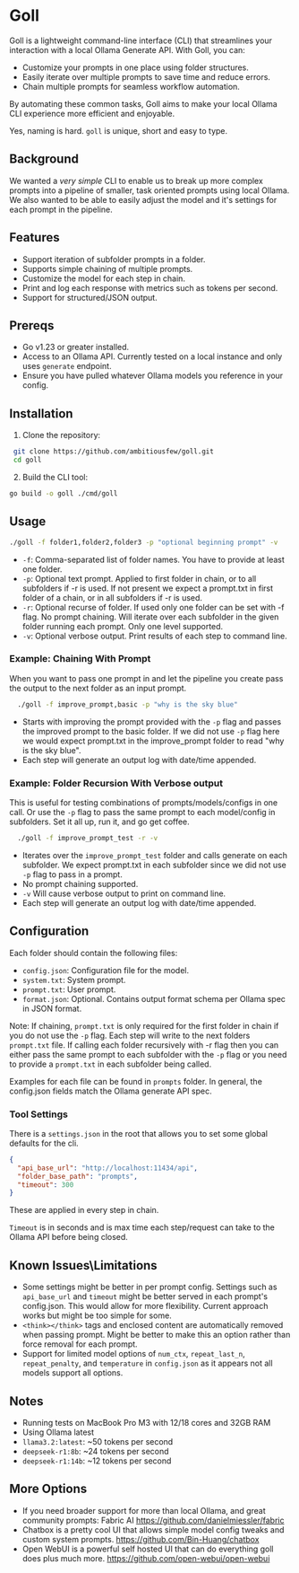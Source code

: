# Goll

Goll is a lightweight command-line interface (CLI) that streamlines your interaction with a local Ollama Generate API. With Goll, you can:

* Customize your prompts in one place using folder structures.
* Easily iterate over multiple prompts to save time and reduce errors.
* Chain multiple prompts for seamless workflow automation.

By automating these common tasks, Goll aims to make your local Ollama CLI experience more efficient and enjoyable.

Yes, naming is hard. `goll` is unique, short and easy to type.

## Background

 We wanted a *very simple* CLI to enable us to break up more complex prompts into a pipeline of smaller, task oriented prompts using local Ollama. We also wanted to be able to easily adjust the model and it's settings for each prompt in the pipeline.

## Features

* Support iteration of subfolder prompts in a folder.
* Supports simple chaining of multiple prompts.
* Customize the model for each step in chain.
* Print and log each response with metrics such as tokens per second.
* Support for structured/JSON output.

## Prereqs

* Go v1.23 or greater installed.
* Access to an Ollama API.  Currently tested on a local instance and only uses `generate` endpoint.
* Ensure you have pulled whatever Ollama models you reference in your config.  

## Installation

1. Clone the repository:
  
  ```sh
   git clone https://github.com/ambitiousfew/goll.git
   cd goll
  ```

2. Build the CLI tool:

  ```sh
  go build -o goll ./cmd/goll
  ```

## Usage

  ```sh
  ./goll -f folder1,folder2,folder3 -p "optional beginning prompt" -v
  ```

* `-f`: Comma-separated list of folder names.  You have to provide at least one folder.
* `-p`: Optional text prompt.  Applied to first folder in chain, or to all subfolders if -r is used.  If not present we expect a prompt.txt in first folder of a chain, or in all subfolders if -r is used.
* `-r`: Optional recurse of folder. If used only one folder can be set with -f flag.  No prompt chaining.  Will iterate over each subfolder in the given folder running each prompt.  Only one level supported.
* `-v`: Optional verbose output. Print results of each step to command line.

### Example: Chaining With Prompt

When you want to pass one prompt in and let the pipeline you create pass the output to the next folder as an input prompt.

```sh
  ./goll -f improve_prompt,basic -p "why is the sky blue"
```

* Starts with improving the prompt provided with the `-p` flag and passes the improved prompt to the basic folder.  If we did not use `-p` flag here we would expect prompt.txt in the improve_prompt folder to read "why is the sky blue".
* Each step will generate an output log with date/time appended.

### Example: Folder Recursion With Verbose output

This is useful for testing combinations of prompts/models/configs in one call.  Or use the `-p` flag to pass the same prompt to each model/config in subfolders.  Set it all up, run it, and go get coffee.

```sh
  ./goll -f improve_prompt_test -r -v
```

* Iterates over the `improve_prompt_test` folder and calls generate on each subfolder.  We expect prompt.txt in each subfolder since we did not use `-p` flag to pass in a prompt.
* No prompt chaining supported.
* `-v` Will cause verbose output to print on command line.
* Each step will generate an output log with date/time appended.

## Configuration

Each folder should contain the following files:

* `config.json`: Configuration file for the model.
* `system.txt`: System prompt.
* `prompt.txt`: User prompt.
* `format.json`: Optional. Contains output format schema per Ollama spec in JSON format.

Note:  If chaining, `prompt.txt` is only required for the first folder in chain if you do not use the `-p` flag.  Each step will write to the next folders `prompt.txt` file.  If calling each folder recursively with -r flag then you can either pass the same prompt to each subfolder with the `-p` flag or you need to provide a `prompt.txt` in each subfolder being called.

Examples for each file can be found in `prompts` folder.  In general, the config.json fields match the Ollama generate API spec.

### Tool Settings

There is a `settings.json` in the root that allows you to set some global defaults for the cli.

```json
{
  "api_base_url": "http://localhost:11434/api",
  "folder_base_path": "prompts",
  "timeout": 300
}
```

These are applied in every step in chain.  

`Timeout` is in seconds and is max time each step/request can take to the Ollama API before being closed.

## Known Issues\Limitations

* Some settings might be better in per prompt config.  Settings such as `api_base_url` and `timeout` might be better served in each prompt's config.json.  This would allow for more flexibility.  Current approach works but might be too simple for some.
* `<think></think>` tags and enclosed content are automatically removed when passing prompt.  Might be better to make this an option rather than force removal for each prompt.
* Support for limited model options of `num_ctx`, `repeat_last_n`, `repeat_penalty`, and `temperature` in `config.json` as it appears not all models support all options.

## Notes

* Running tests on MacBook Pro M3 with 12/18 cores and 32GB RAM
* Using Ollama latest
* `llama3.2:latest`: ~50 tokens per second
* `deepseek-r1:8b`: ~24 tokens per second
* `deepseek-r1:14b`: ~12 tokens per second

## More Options

* If you need broader support for more than local Ollama, and great community prompts: Fabric AI <https://github.com/danielmiessler/fabric>
* Chatbox is a pretty cool UI that allows simple model config tweaks and custom system prompts. <https://github.com/Bin-Huang/chatbox>
* Open WebUI is a powerful self hosted UI that can do everything goll does plus much more. <https://github.com/open-webui/open-webui>
